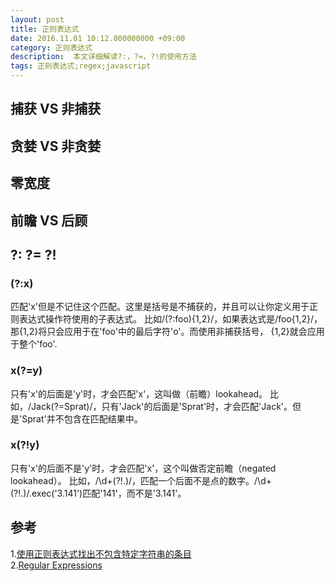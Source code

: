 ```yaml
---
layout: post
title: 正则表达式
date: 2016.11.01 10:12.000000000 +09:00
category: 正则表达式
description:  本文详细解读?:，?=，?!的使用方法
tags: 正则表达式;regex;javascript
---
```


## 捕获 VS 非捕获

## 贪婪 VS 非贪婪

## 零宽度

## 前瞻 VS 后顾

## ?: ?= ?!

### (?:x)

匹配'x'但是不记住这个匹配。这里是括号是不捕获的，并且可以让你定义用于正则表达式操作符使用的子表达式。
比如/(?:foo){1,2}/，如果表达式是/foo{1,2}/，那{1,2}将只会应用于在'foo'中的最后字符'o'。而使用非捕获括号，
{1,2}就会应用于整个'foo'.

### x(?=y)

只有'x'的后面是'y'时，才会匹配'x'，这叫做（前瞻）lookahead。
比如，/Jack(?=Sprat)/，只有'Jack'的后面是'Sprat'时，才会匹配'Jack'。但是'Sprat'并不包含在匹配结果中。

### x(?!y)

只有'x'的后面不是'y'时，才会匹配'x'，这个叫做否定前瞻（negated lookahead）。
比如，/\d+(?!\.)/，匹配一个后面不是点的数字。/\d+(?!\.)/.exec('3.141')匹配'141'，而不是'3.141'。

## 参考

1.[使用正则表达式找出不包含特定字符串的条目](http://www.imkevinyang.com/2009/08/%E4%BD%BF%E7%94%A8%E6%AD%A3%E5%88%99%E8%A1%A8%E8%BE%BE%E5%BC%8F%E6%89%BE%E5%87%BA%E4%B8%8D%E5%8C%85%E5%90%AB%E7%89%B9%E5%AE%9A%E5%AD%97%E7%AC%A6%E4%B8%B2%E7%9A%84%E6%9D%A1%E7%9B%AE.html) <br/>
2.[Regular Expressions](https://developer.mozilla.org/en/docs/Web/JavaScript/Guide/Regular_Expressions)

